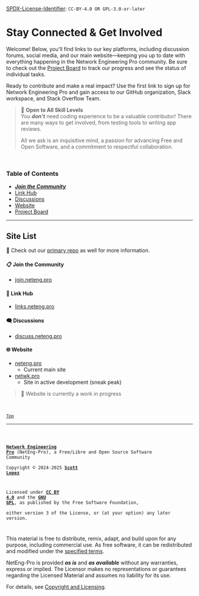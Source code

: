 <!-- SPDX-License-Identifier: CC-BY-4.0 OR GPL-3.0-or-later -->

<!--
Network Engineering Pro (NetEng-Pro), a Free/Libre and Open Source Community
Copyright © 2024-2025 Scott Lopez

---

I. Creative Commons Attribution 4.0 International

Network Engineering Pro (the "Licensed Material") is licensed under Creative Commons Attribution 4.0 International ("CC BY 4.0").
To view a copy of this license, visit https://creativecommons.org/licenses/by/4.0/.

Per the terms of the License, you are free to distribute, remix, adapt, and build upon the Licensed Material for any purpose, even commercially.
You must give appropriate credit, provide a link to the License, and indicate if changes were made.

The Licensor offers the Licensed Material as-is and as-available, and makes no representations or warranties of any kind concerning the Licensed Material, whether express, implied, statutory, or other. This includes, without limitation, warranties of title, merchantability, fitness for a particular purpose, non-infringement, absence of latent or other defects, accuracy, or the presence or absence of errors, whether or not known or discoverable.

Permissions beyond the scope of this License—or instead of those permitted by this License—may be available as further defined within this document.

  SPDX Reference: https://spdx.org/licenses/CC-BY-4.0.html
  Canonical URL: https://creativecommons.org/licenses/by/4.0/

---

II. GNU General Public License

Network Engineering Pro is free software: you can redistribute it and/or modify it under the terms of the GNU General Public License ("GNU GPL") as published by the Free Software Foundation, either version 3 of the License, or (at your option) any later version.

This material is distributed in the hope that it will be useful, but WITHOUT ANY WARRANTY; without even the implied warranty of MERCHANTABILITY or
FITNESS FOR A PARTICULAR PURPOSE.

See the GNU General Public License for more details.

  SPDX Reference: https://spdx.org/licenses/GPL-3.0-or-later.html
  Canonical URL: https://www.gnu.org/licenses/gpl-3.0.html

---

Author: Scott Lopez
Email: <website@neteng.pro>
Web: <https://bio.neteng.pro>
-->

[SPDX-License-Identifier](https://spdx.dev/learn/handling-license-info/):
`CC-BY-4.0 OR GPL-3.0-or-later`

# <a id="top">Stay Connected & Get Involved</a>

Welcome! Below, you'll find links to our key platforms, including discussion
forums, social media, and our main website—keeping you up to date with
everything happening in the Network Engineering Pro community. Be sure to check
out the [Project Board](https://github.com/orgs/NetEng-Pro/projects/3?pane=info)
to track our progress and see the status of individual tasks.

Ready to contribute and make a real impact? Use the first link to sign up for
Network Engineering Pro and gain access to our GitHub organization, Slack
workspace, and Stack Overflow Team.

> 🌟 **Open to All Skill Levels**  
> You **_don’t_** need coding experience to be a valuable contributor! There are
> many ways to get involved, from testing tools to writing app reviews.
>
> All we ask is an inquisitive mind, a passion for advancing Free and Open
> Software, and a commitment to respectful collaboration.

&nbsp;

### Table of Contents

- **_[Join the Community](#join)_**
- [Link Hub](#links)
- [Discussions](#discuss)
- [Website](#website)
- [Project Board](https://github.com/orgs/NetEng-Pro/projects/3?pane=info)

---

## Site List

📌 Check out our
[primary repo](https://github.com/NetEng-Pro/neteng-pro.github.io) as well for
more information.

#### 📋 <a id="join">Join the Community</a>

- [join.neteng.pro](https://join.neteng.pro)

#### 🔗 <a id="links">Link Hub</a>

- [links.neteng.pro](https://links.neteng.pro)

#### 🗨️ <a id="discuss">Discussions</a>

- [discuss.neteng.pro](https://discuss.neteng.pro)

#### 🌐 <a id="website">Website</a>

- [neteng.pro](https://neteng.pro)
  - Current main site
- [netwk.pro](https://netwk.pro)
  - Site in active development (sneak peak)

> 🚧 Website is currently a work in progress

&nbsp;

<sub>[Top](#top)</sub>

---

<code style="height: 50vh; width: 100%; background: transparent; border: none; border-radius: 0; resize: none; outline: none;">

**[Network Engineering Pro](https://neteng.pro/)** (NetEng-Pro), a Free/Libre
and Open Source Software Community  
Copyright &copy; 2024-2025 **[Scott Lopez](https://bio.neteng.pro)**

Licensed under **[CC BY 4.0](https://creativecommons.org/licenses/by/4.0/)** and
the **[GNU GPL](https://spdx.org/licenses/GPL-3.0-or-later.html)**, as published
by the Free Software Foundation,  
either version 3 of the License, or (at your option) any later version.

</code>

This material is free to distribute, remix, adapt, and build upon for any
purpose, including commercial use. As free software, it can be redistributed and
modified under the
[specified terms](https://github.com/NetEng-Pro/dev-neteng-pro/blob/master/LICENSE.md#gnu-gpl).

NetEng-Pro is provided **_as is_** and **_as available_** without any
warranties, express or implied. The Licensor makes no representations or
guarantees regarding the Licensed Material and assumes no liability for its use.

For details, see
[Copyright and Licensing](https://github.com/NetEng-Pro/dev-neteng-pro/blob/master/LICENSE.md).
